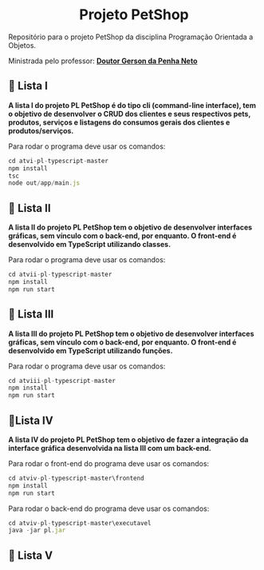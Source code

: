 <h1 align="center"> Projeto PetShop </h1>

Repositório para o projeto PetShop da disciplina Programação Orientada a Objetos.

Ministrada pelo professor: **[Doutor Gerson da Penha Neto](https://github.com/gerson-pn)**

## 📌 Lista I


**A lista I do projeto PL PetShop é do tipo cli (command-line interface), tem o objetivo de desenvolver o CRUD dos clientes e seus respectivos pets, produtos, serviços e listagens do consumos gerais dos clientes e produtos/serviços.**

Para rodar o programa deve usar os comandos:

```jsx
cd atvi-pl-typescript-master
npm install
tsc
node out/app/main.js
```

## 📌 Lista II

**A lista II do projeto PL PetShop tem o objetivo de desenvolver interfaces gráficas, sem vínculo com o back-end, por enquanto. O front-end é desenvolvido em TypeScript utilizando classes.**

Para rodar o programa deve usar os comandos:

```jsx
cd atvii-pl-typescript-master
npm install
npm run start
```

## 📌 **Lista III**

**A lista III do projeto PL PetShop tem o objetivo de desenvolver interfaces gráficas, sem vínculo com o back-end, por enquanto. O front-end é desenvolvido em TypeScript utilizando funções.**

Para rodar o programa deve usar os comandos:

```jsx
cd atviii-pl-typescript-master
npm install
npm run start
```

## 📌Lista IV

**A lista IV do projeto PL PetShop tem o objetivo de fazer a integração da interface gráfica desenvolvida na lista III com um back-end.**

Para rodar o front-end do programa deve usar os comandos:

```jsx
cd atviv-pl-typescript-master\frontend
npm install
npm run start
```

Para rodar o back-end do programa deve usar os comandos:

```jsx
cd atviv-pl-typescript-master\executavel
java -jar pl.jar
```

## 📌 Lista V

